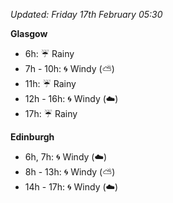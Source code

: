 *Updated: Friday 17th February 05:30*

**Glasgow**

* 6h: :umbrella: Rainy
* 7h - 10h: :cyclone: Windy (:partly_sunny:)
* 11h: :umbrella: Rainy
* 12h - 16h: :cyclone: Windy (:cloud:)
* 17h: :umbrella: Rainy

**Edinburgh**

* 6h, 7h: :cyclone: Windy (:cloud:)
* 8h - 13h: :cyclone: Windy (:partly_sunny:)
* 14h - 17h: :cyclone: Windy (:cloud:)
